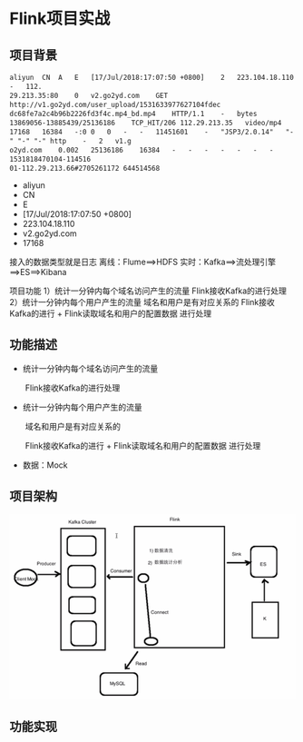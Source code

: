 # Flink项目实战

## 项目背景

```log
aliyun	CN	A	E	[17/Jul/2018:17:07:50 +0800]	2	223.104.18.110	-	112.
29.213.35:80	0	v2.go2yd.com	GET	http://v1.go2yd.com/user_upload/1531633977627104fdec
dc68fe7a2c4b96b2226fd3f4c.mp4_bd.mp4	HTTP/1.1	-	bytes 13869056-13885439/25136186	TCP_HIT/206	112.29.213.35	video/mp4	17168	16384	-:0	0	0	-	-	11451601	-	"JSP3/2.0.14"	"-"	"-"	"-"	http	-	2	v1.g
o2yd.com	0.002	25136186	16384	-	-	-	-	-	-	-	1531818470104-114516
01-112.29.213.66#2705261172	644514568
```

- aliyun	
- CN 	
- E
- [17/Jul/2018:17:07:50 +0800]
- 223.104.18.110
- v2.go2yd.com
- 17168

接入的数据类型就是日志
离线：Flume==>HDFS
实时：Kafka==>流处理引擎==>ES==>Kibana

项目功能
1）统计一分钟内每个域名访问产生的流量
	Flink接收Kafka的进行处理
2）统计一分钟内每个用户产生的流量
	域名和用户是有对应关系的
	Flink接收Kafka的进行 + Flink读取域名和用户的配置数据  进行处理

## 功能描述

- 统计一分钟内每个域名访问产生的流量

  ​	Flink接收Kafka的进行处理

- 统计一分钟内每个用户产生的流量

  ​	域名和用户是有对应关系的

  ​	Flink接收Kafka的进行 + Flink读取域名和用户的配置数据  进行处理

- 数据：Mock 

## 项目架构

![image-20200715172309793](../images/image-20200715172309793.png)

## 功能实现

